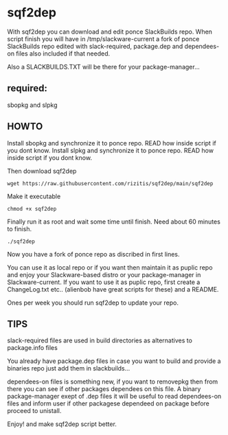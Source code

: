 # sqf2dep
With sqf2dep you can download and edit ponce SlackBuilds repo. 
When script finish you will have in /tmp/slackware-current a fork of ponce SlackBuilds repo
edited with slack-required, package.dep and dependees-on files also included if that needed.

Also a SLACKBUILDS.TXT will be there for your package-manager...

## required:
sbopkg and slpkg

## HOWTO
Install sbopkg and synchronize it to ponce repo. READ how inside script if you dont know.
Install slpkg and synchronize it to ponce repo. READ how inside script if you dont know.

Then download sqf2dep 
```
wget https://raw.githubusercontent.com/rizitis/sqf2dep/main/sqf2dep
```
Make it executable
```
chmod +x sqf2dep
```

Finally run it as root  and wait some time until finish. Need about 60 minutes to finish.
```
./sqf2dep
```
Now you have a fork of ponce repo as discribed in first lines.

You can use it as local repo or if you want then maintain it as puplic repo and enjoy your Slackware-based distro or your package-manager in Slackware-current.
If you want to use it as puplic repo, first create a ChangeLog.txt etc.. (alienbob have great scripts for these) and a README.

Ones per week you should run sqf2dep to update your repo.

## TIPS
slack-required files are used in build directories as alternatives to package.info files

You already have package.dep files in case you want to build and provide a binaries repo just add them in slackbuilds...

dependees-on files is something new, if you want to removepkg then from there you can see if other packages dependees on this file.
A binary package-manager exept of .dep files it will be useful to read  dependees-on files and inform user if other packagese dependeed on package before proceed to unistall.
 

Enjoy! and make sqf2dep script better.
